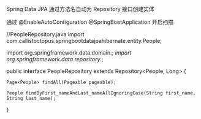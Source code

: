 Spring Data JPA 通过方法名自动为 Repository 接口创建实体

通过
@EnableAutoConfiguration 
@SpringBootApplication
开启扫描


//PeopleRepository.java
import com.callistoctopus.springbootdatajpahibernate.entity.People;

import org.springframework.data.domain.*;
import org.springframework.data.repository.*;

public interface PeopleRepository extends Repository<People, Long> {

    Page<People> findAll(Pageable pageable);

    People findByFirst_nameAndLast_nameAllIgnoringCase(String first_name, String last_name);

}